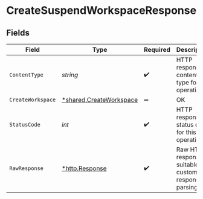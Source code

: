 # CreateSuspendWorkspaceResponse


## Fields

| Field                                                                    | Type                                                                     | Required                                                                 | Description                                                              |
| ------------------------------------------------------------------------ | ------------------------------------------------------------------------ | ------------------------------------------------------------------------ | ------------------------------------------------------------------------ |
| `ContentType`                                                            | *string*                                                                 | :heavy_check_mark:                                                       | HTTP response content type for this operation                            |
| `CreateWorkspace`                                                        | [*shared.CreateWorkspace](../../../pkg/models/shared/createworkspace.md) | :heavy_minus_sign:                                                       | OK                                                                       |
| `StatusCode`                                                             | *int*                                                                    | :heavy_check_mark:                                                       | HTTP response status code for this operation                             |
| `RawResponse`                                                            | [*http.Response](https://pkg.go.dev/net/http#Response)                   | :heavy_check_mark:                                                       | Raw HTTP response; suitable for custom response parsing                  |
